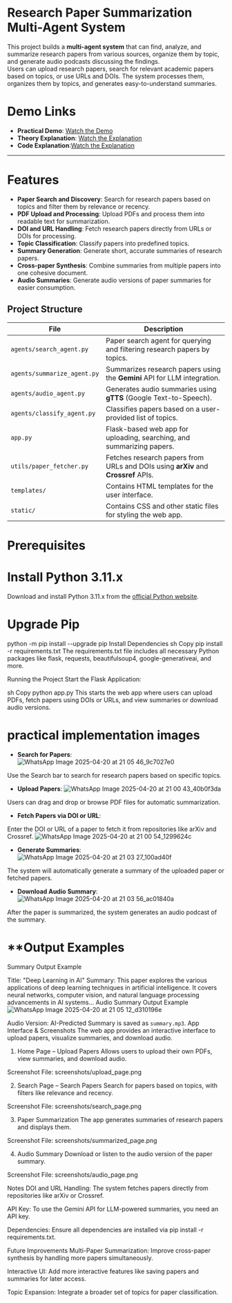 # Research Paper Summarization Multi-Agent System

This project builds a **multi-agent system** that can find, analyze, and summarize research papers from various sources, organize them by topic, and generate audio podcasts discussing the findings.  
Users can upload research papers, search for relevant academic papers based on topics, or use URLs and DOIs. The system processes them, organizes them by topics, and generates easy-to-understand summaries.
# Demo Links

- **Practical Demo**: [Watch the Demo](https://youtu.be/9sMl821pJMI) 
- **Theory Explanation**: [Watch the Explanation](https://youtu.be/I4u3cVgUfpo)
- **Code Explanation**:[Watch the Explanation](https://youtu.be/i3uPd2IQrUg)
---
# Features

- **Paper Search and Discovery**: Search for research papers based on topics and filter them by relevance or recency.
- **PDF Upload and Processing**: Upload PDFs and process them into readable text for summarization.
- **DOI and URL Handling**: Fetch research papers directly from URLs or DOIs for processing.
- **Topic Classification**: Classify papers into predefined topics.
- **Summary Generation**: Generate short, accurate summaries of research papers.
- **Cross-paper Synthesis**: Combine summaries from multiple papers into one cohesive document.
- **Audio Summaries**: Generate audio versions of paper summaries for easier consumption.

## Project Structure

| File                      | Description                                                                                              |
| ------------------------- | -------------------------------------------------------------------------------------------------------- |
| `agents/search_agent.py`   | Paper search agent for querying and filtering research papers by topics.                                  |
| `agents/summarize_agent.py`| Summarizes research papers using the **Gemini** API for LLM integration.                                  |
| `agents/audio_agent.py`    | Generates audio summaries using **gTTS** (Google Text-to-Speech).                                        |
| `agents/classify_agent.py` | Classifies papers based on a user-provided list of topics.                                               |
| `app.py`                  | Flask-based web app for uploading, searching, and summarizing papers.                                    |
| `utils/paper_fetcher.py`   | Fetches research papers from URLs and DOIs using **arXiv** and **Crossref** APIs.                         |
| `templates/`               | Contains HTML templates for the user interface.                                                           |
| `static/`                  | Contains CSS and other static files for styling the web app.                                             |

# Prerequisites

# Install Python 3.11.x

Download and install Python 3.11.x from the [official Python website](https://www.python.org/downloads/).

# Upgrade Pip

python -m pip install --upgrade pip
Install Dependencies
sh
Copy
pip install -r requirements.txt
The requirements.txt file includes all necessary Python packages like flask, requests, beautifulsoup4, google-generativeai, and more.

Running the Project
Start the Flask Application:

sh
Copy
python app.py
This starts the web app where users can upload PDFs, fetch papers using DOIs or URLs, and view summaries or download audio versions.


# practical implementation images
- **Search for Papers**:
![WhatsApp Image 2025-04-20 at 21 05 46_9c7027e0](https://github.com/user-attachments/assets/0554d4ba-920c-462f-898f-c9a6e29cf004)

Use the Search bar to search for research papers based on specific topics.


- **Upload Papers**:
![WhatsApp Image 2025-04-20 at 21 00 43_40b0f3da](https://github.com/user-attachments/assets/0edf2cc2-604b-460a-a15e-aaf7c6572685)

Users can drag and drop or browse PDF files for automatic summarization.

- **Fetch Papers via DOI or URL**:

Enter the DOI or URL of a paper to fetch it from repositories like arXiv and Crossref.
![WhatsApp Image 2025-04-20 at 21 00 54_1299624c](https://github.com/user-attachments/assets/8b9a45d8-7eb8-4949-a024-49271bc13b12)

- **Generate Summaries**:
![WhatsApp Image 2025-04-20 at 21 03 27_100ad40f](https://github.com/user-attachments/assets/dfffd3db-7831-435c-bcb8-e508c51ce5cf)

The system will automatically generate a summary of the uploaded paper or fetched papers.

- **Download Audio Summary**:
![WhatsApp Image 2025-04-20 at 21 03 56_ac01840a](https://github.com/user-attachments/assets/c6b7c28f-caa7-4774-b758-c56e4c4bd618)

After the paper is summarized, the system generates an audio podcast of the summary.

# **Output Examples
Summary Output Example

Title: "Deep Learning in AI"
Summary: This paper explores the various applications of deep learning techniques in artificial intelligence. It covers neural networks, computer vision, and natural language processing advancements in AI systems...
Audio Summary Output Example
![WhatsApp Image 2025-04-20 at 21 05 12_d310196e](https://github.com/user-attachments/assets/4bf636ee-eafd-41fa-871e-165d384fb8bd)

Audio Version: AI-Predicted Summary is saved as `summary.mp3`.
App Interface & Screenshots
The web app provides an interactive interface to upload papers, visualize summaries, and download audio.

1. Home Page – Upload Papers
Allows users to upload their own PDFs, view summaries, and download audio.

Screenshot File: screenshots/upload_page.png

2. Search Page – Search Papers
Search for papers based on topics, with filters like relevance and recency.

Screenshot File: screenshots/search_page.png

3. Paper Summarization
The app generates summaries of research papers and displays them.

Screenshot File: screenshots/summarized_page.png

4. Audio Summary
Download or listen to the audio version of the paper summary.

Screenshot File: screenshots/audio_page.png

Notes
DOI and URL Handling: The system fetches papers directly from repositories like arXiv or Crossref.

API Key: To use the Gemini API for LLM-powered summaries, you need an API key.

Dependencies: Ensure all dependencies are installed via pip install -r requirements.txt.

Future Improvements
Multi-Paper Summarization: Improve cross-paper synthesis by handling more papers simultaneously.

Interactive UI: Add more interactive features like saving papers and summaries for later access.

Topic Expansion: Integrate a broader set of topics for paper classification.
